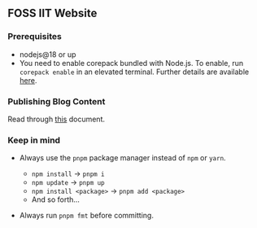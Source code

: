 ## FOSS IIT Website

### Prerequisites

- nodejs@18 or up
- You need to enable corepack bundled with Node.js. To enable, run `corepack enable` in an elevated terminal. Further details are available [here](https://nodejs.org/api/corepack.html#enabling-the-feature).

### Publishing Blog Content

Read through [this](./src/app/blogs/(listing)/README.md) document.

### Keep in mind

- Always use the `pnpm` package manager instead of `npm` or `yarn`.
  - `npm install` -> `pnpm i`
  - `npm update` -> `pnpm up`
  - `npm install <package>` -> `pnpm add <package>`
  - And so forth...

- Always run `pnpm fmt` before committing.
